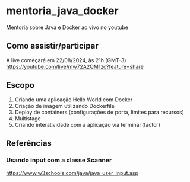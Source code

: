 # mentoria_java_docker
Mentoria sobre Java e Docker ao vivo no youtube

## Como assistir/participar
A live começará em 22/08/2024, às 21h (GMT-3)
https://youtube.com/live/mw72A2QM1zc?feature=share

## Escopo
1. Criando uma aplicação Hello World com Docker
2. Criação de imagem utilizando Dockerfile
3. Deploy de containers (configurações de porta, limites para recursos)
4. Multistage
5. Criando interatividade com a aplicação via terminal (factor)

## Referências
### Usando input com a classe Scanner
https://www.w3schools.com/java/java_user_input.asp
